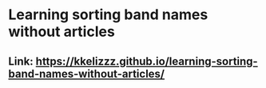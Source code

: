 # Learning sorting band names without articles

## Link: https://kkelizzz.github.io/learning-sorting-band-names-without-articles/